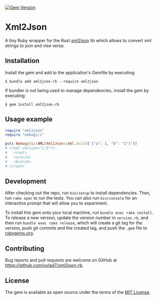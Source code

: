 [![Gem Version](https://badge.fury.io/rb/xml2json-rb.svg)](https://badge.fury.io/rb/xml2json-rb)
# Xml2Json

A tiny Ruby wrapper for the Rust [xml2json](https://github.com/novcn/xml2json-rs) lib which allows
to convert xml strings to json and vise versa.

## Installation

Install the gem and add to the application's Gemfile by executing:

    $ bundle add xml2json-rb --require xml2json

If bundler is not being used to manage dependencies, install the gem by executing:

    $ gem install xml2json-rb

## Usage example

```ruby
require "xml2json"
require "nokogiri"

puts Nokogiri::XML(Xml2Json::Xml.build('{"a": 1, "b": "2"}'))
# <?xml version="1.0"?>
#   <root>
#   <a>1</a>
#   <b>2</b>
# </root>
```

## Development

After checking out the repo, run `bin/setup` to install dependencies. Then, run `rake spec` to run the tests. You can also run `bin/console` for an interactive prompt that will allow you to experiment.

To install this gem onto your local machine, run `bundle exec rake install`. To release a new version, update the version number in `version.rb`, and then run `bundle exec rake release`, which will create a git tag for the version, push git commits and the created tag, and push the `.gem` file to [rubygems.org](https://rubygems.org).

## Contributing

Bug reports and pull requests are welcome on GitHub at https://github.com/uvlad7/xml2json-rb.

## License

The gem is available as open source under the terms of the [MIT License](https://opensource.org/licenses/MIT).
